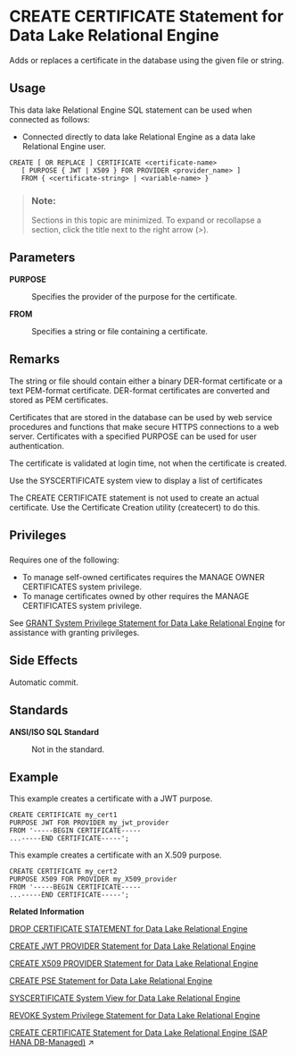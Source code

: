 <!-- loio816b6bb36ce21014a7a7a27482e677e1 -->

# CREATE CERTIFICATE Statement for Data Lake Relational Engine

Adds or replaces a certificate in the database using the given file or string.



<a name="loio816b6bb36ce21014a7a7a27482e677e1__section_ovp_dvr_znb"/>

## Usage

This data lake Relational Engine SQL statement can be used when connected as follows:

-   Connected directly to data lake Relational Engine as a data lake Relational Engine user.



```
CREATE [ OR REPLACE ] CERTIFICATE <certificate-name>
   [ PURPOSE { JWT | X509 } FOR PROVIDER <provider_name> ]
   FROM { <certificate-string> | <variable-name> }
```



> ### Note:  
> Sections in this topic are minimized. To expand or recollapse a section, click the title next to the right arrow \(*\>*\).



<a name="loio816b6bb36ce21014a7a7a27482e677e1__create_certificate_param1"/>

## Parameters


<dl class="glossary">
<dt><b>

PURPOSE

</b></dt>
<dd>

Specifies the provider of the purpose for the certificate.



</dd><dt><b>

FROM

</b></dt>
<dd>

Specifies a string or file containing a certificate.



</dd>
</dl>



<a name="loio816b6bb36ce21014a7a7a27482e677e1__create_certificate_remarks1"/>

## Remarks

The string or file should contain either a binary DER-format certificate or a text PEM-format certificate. DER-format certificates are converted and stored as PEM certificates.

Certificates that are stored in the database can be used by web service procedures and functions that make secure HTTPS connections to a web server. Certificates with a specified PURPOSE can be used for user authentication.

The certificate is validated at login time, not when the certificate is created.

Use the SYSCERTIFICATE system view to display a list of certificates

The CREATE CERTIFICATE statement is not used to create an actual certificate. Use the Certificate Creation utility \(createcert\) to do this.



<a name="loio816b6bb36ce21014a7a7a27482e677e1__create_certificate_priv1"/>

## Privileges



### 

Requires one of the following:

-   To manage self-owned certificates requires the MANAGE OWNER CERTIFICATES system privilege.
-   To manage certificates owned by other requires the MANAGE CERTIFICATES system privilege.

See [GRANT System Privilege Statement for Data Lake Relational Engine](grant-system-privilege-statement-for-data-lake-relational-engine-a3dfcb0.md) for assistance with granting privileges.



<a name="loio816b6bb36ce21014a7a7a27482e677e1__create_certificate_side_effects1"/>

## Side Effects

Automatic commit.



<a name="loio816b6bb36ce21014a7a7a27482e677e1__create_certificate_standards1"/>

## Standards


<dl>
<dt><b>

ANSI/ISO SQL Standard

</b></dt>
<dd>

Not in the standard.



</dd>
</dl>



<a name="loio816b6bb36ce21014a7a7a27482e677e1__create_certificate_examples1"/>

## Example

This example creates a certificate with a JWT purpose.

```
CREATE CERTIFICATE my_cert1
PURPOSE JWT FOR PROVIDER my_jwt_provider
FROM '-----BEGIN CERTIFICATE-----
...-----END CERTIFICATE-----';
```

This example creates a certificate with an X.509 purpose.

```
CREATE CERTIFICATE my_cert2
PURPOSE X509 FOR PROVIDER my_X509_provider
FROM '-----BEGIN CERTIFICATE-----
...-----END CERTIFICATE-----';
```

**Related Information**  


[DROP CERTIFICATE STATEMENT for Data Lake Relational Engine](drop-certificate-statement-for-data-lake-relational-engine-c22eaf4.md "Drops a certificate from the database.")

[CREATE JWT PROVIDER Statement for Data Lake Relational Engine](create-jwt-provider-statement-for-data-lake-relational-engine-49b7ee1.md "Defines a JWT provider in the data lake Relational Engine database.")

[CREATE X509 PROVIDER Statement for Data Lake Relational Engine](create-x509-provider-statement-for-data-lake-relational-engine-fe6ef48.md "Create an X.509 provider in the database.")

[CREATE PSE Statement for Data Lake Relational Engine](create-pse-statement-for-data-lake-relational-engine-cda6e32.md "Create a personal security environment (PSE).")

[SYSCERTIFICATE System View for Data Lake Relational Engine](../070-system-and-monitoring-views/syscertificate-system-view-for-data-lake-relational-engine-a34ee8b.md "Each row of the SYSCERTIFICATE system view stores a certificate in text PEM-format. This view includes certificates with and without an associated PSE.")

[REVOKE System Privilege Statement for Data Lake Relational Engine](revoke-system-privilege-statement-for-data-lake-relational-engine-a3eadda.md "Removes specific system privileges from specific users and the right to administer the privilege.")

[CREATE CERTIFICATE Statement for Data Lake Relational Engine (SAP HANA DB-Managed)](https://help.sap.com/viewer/a898e08b84f21015969fa437e89860c8/2024_1_QRC/en-US/d827f8589599403c94bd8700114c9e46.html "Adds or replaces a certificate in the database using the given file or string.") :arrow_upper_right:

